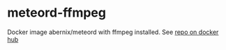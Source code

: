 # meteord-ffmpeg
Docker image abernix/meteord with ffmpeg installed.
See [repo on docker hub](https://hub.docker.com/r/olivercoleman/meteord-ffmpeg/)
